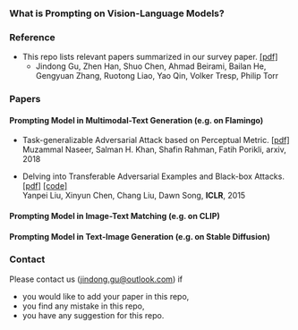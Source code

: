 ### What is Prompting on Vision-Language Models?



### Reference
- This repo lists relevant papers summarized in our survey paper.
  [[pdf]](https://scholar.google.com/citations?user=mj3ff80AAAAJ&hl=en)
  - Jindong Gu, Zhen Han, Shuo Chen, Ahmad Beirami, Bailan He, Gengyuan Zhang, Ruotong Liao, Yao Qin, Volker Tresp, Philip Torr

### Papers

  
#### Prompting Model in Multimodal-Text Generation (e.g. on Flamingo)
- Task-generalizable Adversarial Attack based on Perceptual Metric.
  [[pdf]](https://arxiv.org/pdf/1811.09020.pdf)<br />
  Muzammal Naseer, Salman H. Khan, Shafin Rahman, Fatih Porikli, arxiv, 2018

- Delving into Transferable Adversarial Examples and Black-box Attacks.
  [[pdf]](https://openreview.net/pdf?id=Sys6GJqxl)
  [[code]](https://github.com/sunblaze-ucb/transferability-advdnn-pub)<br />
  Yanpei Liu, Xinyun Chen, Chang Liu, Dawn Song, **ICLR**, 2015

#### Prompting Model in Image-Text Matching (e.g. on CLIP)

#### Prompting Model in Text-Image Generation (e.g. on Stable Diffusion)


### Contact

Please contact us (jindong.gu@outlook.com) if 
- you would like to add your paper in this repo,
- you find any mistake in this repo, 
- you have any suggestion for this repo. 

